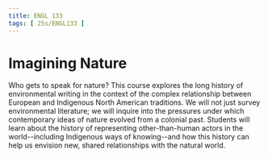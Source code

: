 ```yaml
---
title: ENGL 133
tags: [ 25s/ENGL133 ]
---
```


# Imagining Nature

Who gets to speak for nature? This course explores the long history of environmental writing in the context of the complex relationship between European and Indigenous North American traditions. We will not just survey environmental literature; we will inquire into the pressures under which contemporary ideas of nature evolved from a colonial past. Students will learn about the history of representing other-than-human actors in the world--including Indigenous ways of knowing--and how this history can help us envision new, shared relationships with the natural world.
